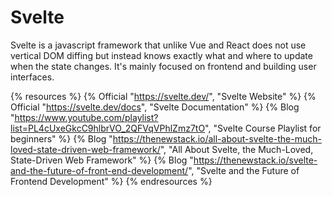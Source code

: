 # Svelte

Svelte is a javascript framework that unlike Vue and React does not use vertical DOM diffing but instead knows exactly what and where to update when the state changes. It's mainly focused on frontend and building user interfaces.

{% resources %}
  {% Official "https://svelte.dev/", "Svelte Website" %}
  {% Official "https://svelte.dev/docs", "Svelte Documentation" %}
  {% Blog "https://www.youtube.com/playlist?list=PL4cUxeGkcC9hlbrVO_2QFVqVPhlZmz7tO", "Svelte Course Playlist for beginners" %}
  {% Blog "https://thenewstack.io/all-about-svelte-the-much-loved-state-driven-web-framework/", "All About Svelte, the Much-Loved, State-Driven Web Framework" %}
  {% Blog "https://thenewstack.io/svelte-and-the-future-of-front-end-development/", "Svelte and the Future of Frontend Development" %}
{% endresources %}
